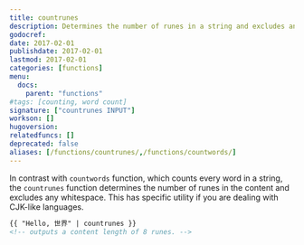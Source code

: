 ```yaml
---
title: countrunes
description: Determines the number of runes in a string and excludes any whitespace.
godocref:
date: 2017-02-01
publishdate: 2017-02-01
lastmod: 2017-02-01
categories: [functions]
menu:
  docs:
    parent: "functions"
#tags: [counting, word count]
signature: ["countrunes INPUT"]
workson: []
hugoversion:
relatedfuncs: []
deprecated: false
aliases: [/functions/countrunes/,/functions/countwords/]
---
```


In contrast with `countwords` function, which counts every word in a string, the `countrunes` function determines the number of runes in the content and excludes any whitespace. This has specific utility if you are dealing with CJK-like languages.

```html
{{ "Hello, 世界" | countrunes }}
<!-- outputs a content length of 8 runes. -->
```

[pagevars]: /variables/page/
